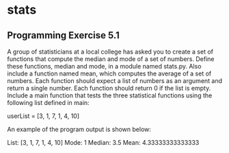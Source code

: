 # stats
## Programming Exercise 5.1
A group of statisticians at a local college has asked you to create a set of functions that compute the median and mode of a set of numbers. Define these functions, median and mode, in a module named stats.py. Also include a function named mean, which computes the average of a set of numbers. Each function should expect a list of numbers as an argument and return a single number. Each function should return 0 if the list is empty. Include a main function that tests the three statistical functions using the following list defined in main:

userList = [3, 1, 7, 1, 4, 10]

An example of the program output is shown below:

List: [3, 1, 7, 1, 4, 10]
Mode: 1
Median: 3.5
Mean: 4.33333333333333
